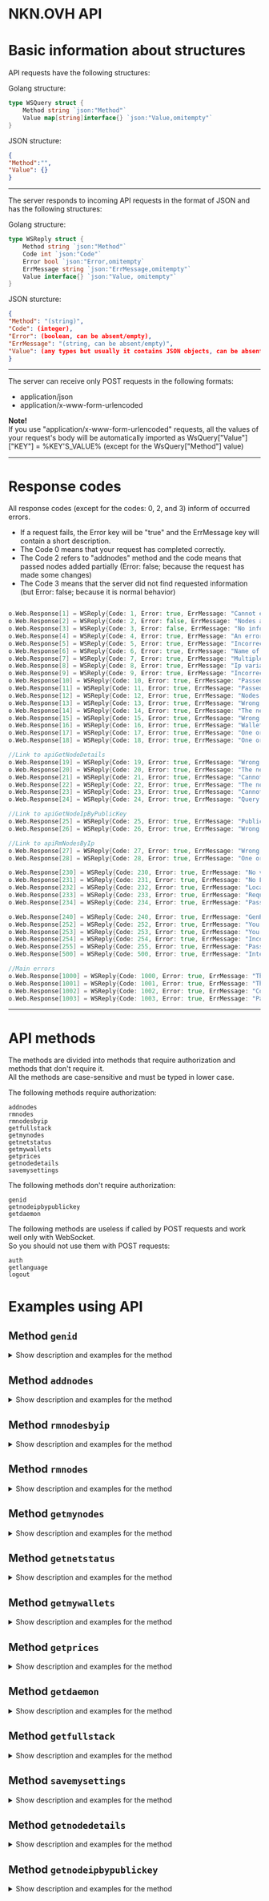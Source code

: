 # NKN.OVH API


# Basic information about structures

API requests have the following structures:

Golang structure:
```go
type WSQuery struct {
	Method string `json:"Method"`
	Value map[string]interface{} `json:"Value,omitempty"`
}

```

JSON structure:
```json
{
"Method":"",
"Value": {}
}

```
______

The server responds to incoming API requests in the format of JSON and has the following structures:

Golang structure:
```go
type WSReply struct {
	Method string `json:"Method"`
	Code int `json:"Code"`
	Error bool `json:"Error,omitempty`
	ErrMessage string `json:"ErrMessage,omitempty"`
	Value interface{} `json:"Value, omitempty"`
}
```

JSON sturcture:
```json
{
"Method": "(string)",
"Code": (integer),
"Error": (boolean, can be absent/empty),
"ErrMessage": "(string, can be absent/empty)",
"Value": (any types but usually it contains JSON objects, can be absent/empty)
}
```
________

The server can receive only POST requests in the following formats:
 - application/json
 - application/x-www-form-urlencoded


**Note!**  
If you use "application/x-www-form-urlencoded" requests, all the values of your request's body will be automatically imported as WsQuery["Value"]["KEY"] = %KEY'S_VALUE% (except for the WsQuery["Method"] value)

________

# Response codes

All response codes (except for the codes: 0, 2, and 3) inform of occurred errors.

- If a request fails, the Error key will be "true" and the ErrMessage key will contain a short description.
- The Code 0 means that your request has completed correctly.
- The Code 2 refers to "addnodes" method and the code means that passed nodes added partially (Error: false; because the request has made some changes)
- The Code 3 means that the server did not find requested information (but Error: false; because it is normal behavior)

```go

o.Web.Response[1] = WSReply{Code: 1, Error: true, ErrMessage: "Cannot execute SQL query"}
o.Web.Response[2] = WSReply{Code: 2, Error: false, ErrMessage: "Nodes added partially"}
o.Web.Response[3] = WSReply{Code: 3, Error: false, ErrMessage: "No info/entries in a database"}
o.Web.Response[4] = WSReply{Code: 4, Error: true, ErrMessage: "An error occured"}
o.Web.Response[5] = WSReply{Code: 5, Error: true, ErrMessage: "Incorrect query"}
o.Web.Response[6] = WSReply{Code: 6, Error: true, ErrMessage: "Name of node(-s) too long or incorrect format."}
o.Web.Response[7] = WSReply{Code: 7, Error: true, ErrMessage: "Multiple variable must be boolean"}
o.Web.Response[8] = WSReply{Code: 8, Error: true, ErrMessage: "Ip variable must be valid string"}
o.Web.Response[9] = WSReply{Code: 9, Error: true, ErrMessage: "Incorrect ip address(-es)"}
o.Web.Response[10] = WSReply{Code: 10, Error: true, ErrMessage: "Passed ip address(-es) was not IPv4"}
o.Web.Response[11] = WSReply{Code: 11, Error: true, ErrMessage: "Passed ip address(-es) was not in public network"}
o.Web.Response[12] = WSReply{Code: 12, Error: true, ErrMessage: "Nodes limit exceeded"}
o.Web.Response[13] = WSReply{Code: 13, Error: true, ErrMessage: "Wrong delimiter passed"}
o.Web.Response[14] = WSReply{Code: 14, Error: true, ErrMessage: "The nodes weren't added since they had been already created."}
o.Web.Response[15] = WSReply{Code: 15, Error: true, ErrMessage: "Wrong data of NodesId passed"}
o.Web.Response[16] = WSReply{Code: 16, Error: true, ErrMessage: "Wallets overflow"}
o.Web.Response[17] = WSReply{Code: 17, Error: true, ErrMessage: "One or more of the passed wallets are not in the correct format"}
o.Web.Response[18] = WSReply{Code: 18, Error: true, ErrMessage: "One or more IDs of the passed nodes are not found. No changes were made."}

//Link to apiGetNodeDetails
o.Web.Response[19] = WSReply{Code: 19, Error: true, ErrMessage: "Wrong data of NodeId passed"}
o.Web.Response[20] = WSReply{Code: 20, Error: true, ErrMessage: "The node is offline / No reply recieved from the node within the timeout period"}
o.Web.Response[21] = WSReply{Code: 21, Error: true, ErrMessage: "Cannot decode json of the node response (getnodestate)"}
o.Web.Response[22] = WSReply{Code: 22, Error: true, ErrMessage: "The node is online, but no information about neighbors has been received within the timeout period"}
o.Web.Response[23] = WSReply{Code: 23, Error: true, ErrMessage: "Cannot decode json of the node response (getneighbor)"}
o.Web.Response[24] = WSReply{Code: 24, Error: true, ErrMessage: "Query returned an error (getneighbor)"}

//Link to apiGetNodeIpByPublicKey
o.Web.Response[25] = WSReply{Code: 25, Error: true, ErrMessage: "PublicKey is not set"}
o.Web.Response[26] = WSReply{Code: 26, Error: true, ErrMessage: "Wrong PublicKey passed"}

//Link to apiRmNodesByIp
o.Web.Response[27] = WSReply{Code: 27, Error: true, ErrMessage: "Wrong data of NodesIp passed"}
o.Web.Response[28] = WSReply{Code: 28, Error: true, ErrMessage: "One or more IPs of the passed nodes weren't found. No changes were made."}

o.Web.Response[230] = WSReply{Code: 230, Error: true, ErrMessage: "No view variable passed, the variable must be string"}
o.Web.Response[231] = WSReply{Code: 231, Error: true, ErrMessage: "No Locale variable passed, the variable must be string"}
o.Web.Response[232] = WSReply{Code: 232, Error: true, ErrMessage: "Locale or View passed variables were overflowed"}
o.Web.Response[233] = WSReply{Code: 233, Error: true, ErrMessage: "Requested language pack was not found in the package slice"}
o.Web.Response[234] = WSReply{Code: 234, Error: true, ErrMessage: "Passed language pack was not found as JSON file"}

o.Web.Response[240] = WSReply{Code: 240, Error: true, ErrMessage: "GenRandomSHA256 returned error"}
o.Web.Response[252] = WSReply{Code: 252, Error: true, ErrMessage: "You have already created 3 IDs for the latest 30 minutes"}
o.Web.Response[253] = WSReply{Code: 253, Error: true, ErrMessage: "You have no authorization"}
o.Web.Response[254] = WSReply{Code: 254, Error: true, ErrMessage: "Incorrect ID's length"}
o.Web.Response[255] = WSReply{Code: 255, Error: true, ErrMessage: "Passed ID was not found"}
o.Web.Response[500] = WSReply{Code: 500, Error: true, ErrMessage: "Internal server error"}

//Main errors
o.Web.Response[1000] = WSReply{Code: 1000, Error: true, ErrMessage: "The method variable didn't pass or was in a wrong format"}
o.Web.Response[1001] = WSReply{Code: 1001, Error: true, ErrMessage: "The passed Method was not found"}
o.Web.Response[1002] = WSReply{Code: 1002, Error: true, ErrMessage: "Connections limit has been reached"}
o.Web.Response[1003] = WSReply{Code: 1003, Error: true, ErrMessage: "Passed JSON is incorrect"}
```
________

# API methods

The methods are divided into methods that require authorization and methods that don't require it.  
All the methods are case-sensitive and must be typed in lower case.

The following methods require authorization:

```
addnodes
rmnodes
rmnodesbyip
getfullstack
getmynodes
getnetstatus
getmywallets
getprices
getnodedetails
savemysettings
```
  
The following methods don't require authorization:

```
genid
getnodeipbypublickey
getdaemon
```
  
The following methods are useless if called by POST requests and work well only with WebSocket.  
So you should not use them with POST requests:

```
auth
getlanguage
logout
```

# Examples using API

## Method `genid`

<details>
  <summary>Show description and examples for the method</summary>

______

The method serves to generate a client's ID (Hash).  


#### cURL example #1 (application/json):  

```bash
curl -X POST  \
-d '{"Method":"genid"}' \
-H "Content-Type: application/json" \
https://nkn.ovh/api

```

  
#### cURL example #2 (application/x-www-form-urlencoded):  

```bash
curl -X POST  \
-d 'Method=genid' \
-H "Content-Type: application/x-www-form-urlencoded" \
https://nkn.ovh/api
```

  
#### The server returns:
```json
{
"Method":"genid",
"Code":0,
"Error":false,
"Value":
	{
	"Hash":"3397f7beaec0c6921d6b1888e2f66d5559e81e4c8ccad3b149ab04dd3a8baf39"
	}
}
```

</details>

## Method `addnodes`

<details>
  <summary>Show description and examples for the method</summary>

______

The method serves to add nodes into your account.  

- The key "Multiple" (boolean) must be set to a valid boolean (true/false for json requests or t/true/1 and f/false/0 for urlencoded requests)  
- The key "Name" (string) must be set but can be an empty string.   
- The key "Ip" (string) must be set:  
If the **Multiple** key is set to false, the **Ip** must contain a single IP address.  
If the **Multiple** key is set to true, the **Ip** must contain at least two IP addresses which are separated by either commas, spaces or line breaks.  
- The key "Hash" (string) must be set to valid Hash.  



#### cURL example #1 (application/json), adding a single node:  

```bash
curl -X POST  \
-d '{
"Method":"addnodes",
"Value": {
	"Multiple": false,
	"Name": "MySuperNode",
	"Ip": "1.1.1.1",
	"Hash": "3397f7beaec0c6921d6b1888e2f66d5559e81e4c8ccad3b149ab04dd3a8baf39"
	}
}' \
-H "Content-Type: application/json" \
https://nkn.ovh/api

```

#### cURL example #2 (application/x-www-form-urlencoded), adding a single node:  

```bash
curl -X POST  \
-d 'Method=addnodes' \
-d 'Multiple=false' \
-d 'Name=MySuperNode' \
-d 'Ip=1.1.1.1' \
-d 'Hash=3397f7beaec0c6921d6b1888e2f66d5559e81e4c8ccad3b149ab04dd3a8baf39' \
-H "Content-Type: application/x-www-form-urlencoded" \
https://nkn.ovh/api
```

#### The server returns:

```json

{
"Method": "addnodes",
"Code": 0,
"Error": false,
"Value":
	{
	"Info": "Your node added"
	}
}

```
</details>

## Method `rmnodesbyip`

<details>
  <summary>Show description and examples for the method</summary>

______

The method serves to delete nodes by IP addresses.

- The key "NodesIp" must be set:  
If you use urlencoded request, the key must contain **string** with at least one IP address. Multiple IP addresses must be separated by comma.  
If you use json request, the key must contain **array of strings** with at least one IP address. Multiple IP addresses must be separate elements of the array.  
- The key "Hash" (string) must be set to valid Hash.

#### cURL example #1 (application/json), deleting multiple nodes:  

```bash
curl -X POST  \
-d '{
"Method":"rmnodesbyip",
"Value": {
	"NodesIp": ["1.1.1.1", "1.2.3.4", "8.8.8.8"],
	"Hash": "3397f7beaec0c6921d6b1888e2f66d5559e81e4c8ccad3b149ab04dd3a8baf39"
	}
}' \
-H "Content-Type: application/json" \
https://nkn.ovh/api

```

#### cURL example #2 (application/x-www-form-urlencoded), deleting multiple nodes:  

```bash
curl -X POST  \
-d 'Method=rmnodesbyip' \
-d 'NodesIp=1.1.1.1, 1.2.3.4, 8.8.8.8' \
-d 'Hash=3397f7beaec0c6921d6b1888e2f66d5559e81e4c8ccad3b149ab04dd3a8baf39' \
-H "Content-Type: application/x-www-form-urlencoded" \
https://nkn.ovh/api
```

#### The server returns:

```json
{
"Method":"rmnodesbyip",
"Code":0,
"Error":false,
"Value":
	{
	"Data":"Nodes removed successfully",
	"NodesId":[98390,98392,98393]
	}
}
```

The **NodesId** key in the returned result contains an array of node IDs which have been removed by your request.
</details>

## Method `rmnodes`

<details>
  <summary>Show description and examples for the method</summary>

______

The method serves to delete nodes by their ID.

- The key "NodesId" must be set:  
If you use urlencoded request, the key must contain **string** with at least one node id. Multiple node IDs must be separated by commas.  
If you use json request, the key must contain **array of integers** with at least one node id. Multiple node IDs must be separate elements of the array.  
- The key "Hash" (string) must be set to valid Hash.

	
#### cURL example #1 (application/json), deleting multiple nodes:  

```bash
curl -X POST  \
-d '{
"Method":"rmnodes",
"Value": {
	"NodesId": [98390,98392,98393],
	"Hash": "3397f7beaec0c6921d6b1888e2f66d5559e81e4c8ccad3b149ab04dd3a8baf39"
	}
}' \
-H "Content-Type: application/json" \
https://nkn.ovh/api

```

#### cURL example #2 (application/x-www-form-urlencoded), deleting multiple nodes:  

```bash
curl -X POST  \
-d 'Method=rmnodes' \
-d 'NodesId=98390,98392,98393' \
-d 'Hash=3397f7beaec0c6921d6b1888e2f66d5559e81e4c8ccad3b149ab04dd3a8baf39' \
-H "Content-Type: application/x-www-form-urlencoded" \
https://nkn.ovh/api
```

#### The server returns:

```json
{
"Method":"rmnodesbyip",
"Code":0,
"Error":false,
"Value":
	{
	"Data":"Nodes removed successfully",
	"NodesId":[98390,98392,98393]
	}
}
```

The **NodesId** key in the returned result contains an array of node IDs which have been removed by your request.  

</details>

## Method `getmynodes`

<details>
  <summary>Show description and examples for the method</summary>

______

The method serves to get your nodes list.

- The key "Hash" (string) must be set to valid Hash.

	
#### cURL example #1 (application/json):  

```bash
curl -X POST  \
-d '{
"Method":"getmynodes",
"Value": {
	"Hash": "3397f7beaec0c6921d6b1888e2f66d5559e81e4c8ccad3b149ab04dd3a8baf39"
	}
}' \
-H "Content-Type: application/json" \
https://nkn.ovh/api

```

#### cURL example #2 (application/x-www-form-urlencoded):  

```bash
curl -X POST  \
-d 'Method=getmynodes' \
-d 'Hash=3397f7beaec0c6921d6b1888e2f66d5559e81e4c8ccad3b149ab04dd3a8baf39' \
-H "Content-Type: application/x-www-form-urlencoded" \
https://nkn.ovh/api
```

#### The server returns:

```json
"Method":"getmynodes",
"Code":0,
"Error":false,
"Value":
	{
		"List": [{
			"Currtimestamp": 0,
			"Err": 1,
			"Height": 0,
			"Ip": "1.1.1.1",
			"LatestUpdate": "2021-09-16 11:46:00",
			"Name": "NodeName",
			"NodeId": 10792,
			"ProposalSubmitted": -1,
			"RelayMessageCount": 0,
			"RelaysPerHour": 0,
			"RelaysPerHour10": 0,
			"RelaysPerHour60": 0,
			"SyncState": "_OFFLINE_",
			"Uptime": 0,
			"Version": ""
			},
			{
			"Currtimestamp": 1631781964,
			"Height": 3097336,
			"Ip": "2.2.2.2",
			"LatestUpdate": "2021-09-16 11:46:05",
			"Name": "HomeNode",
			"NodeId": 36241,
			"ProposalSubmitted": 0,
			"RelayMessageCount": 10137516,
			"RelaysPerHour": 36704,
			"RelaysPerHour10": 44904,
			"RelaysPerHour60": 40034,
			"SyncState": "PERSIST_FINISHED",
			"Uptime": 994301,
			"Version": "v2.1.6"
			}
		//...
		]
	}
}
```

The **List** key in the returned result is an array of node objects.

Note!  
- If you have no nodes added in your account, the server returns the code 3.
- The **RelayMessageCount** key can contain a big unsigned integer value, so if you use the API to program in a language with strict types, use uint64 type while decoding the value.  
- NKNOVH uses transparent replacement of the **SyncState** key. The key's value may not match an actual value returned by a node. 
	
- The best way to detect nodes which are not mining is to check the **Err** key of a node object.  
If the **Err** key is not found or the key equals 0, the node is online and has a status you can see in the "SyncState" key. 

- Other possible values for ["Value"]["List"][n]["Err"]:

```
Err equals 1: the node is offline (SyncState == "_OFFLINE_") 
Err equals 2: the node is waiting for the first update from nknovh programm. (SyncState == "Waiting for first update")
Err equals 3: the node is online but has the status "Out of Network" (SyncState == "_OUT_")

If a node object has no Err key or Err key equals 0, the node has the SyncState:
SYNC_STARTED
WAIT_FOR_SYNCING
SYNC_FINISHED
PERSIST_FINISHED
PRUNING DB
GENERATING ID
```

</details>

## Method `getnetstatus`
<details>
  <summary>Show description and examples for the method</summary>

______

The method serves to get statistics of the NKN Network.

- The key "Hash" (string) must be set to valid Hash.


#### cURL example #1 (application/json):  

```bash
curl -X POST  \
-d '{
"Method":"getnetstatus",
"Value": {
	"Hash": "3397f7beaec0c6921d6b1888e2f66d5559e81e4c8ccad3b149ab04dd3a8baf39"
	}
}' \
-H "Content-Type: application/json" \
https://nkn.ovh/api

```

#### cURL example #2 (application/x-www-form-urlencoded):  

```bash
curl -X POST  \
-d 'Method=getnetstatus' \
-d 'Hash=3397f7beaec0c6921d6b1888e2f66d5559e81e4c8ccad3b149ab04dd3a8baf39' \
-H "Content-Type: application/x-www-form-urlencoded" \
https://nkn.ovh/api
```
	
#### The server returns

```json
{
  "Method": "getnetstatus",
  "Code": 0,
  "Error": false,
  "Value": {
    "relays": 8566525058388,
    "average_uptime": 960430,
    "average_relays": 296567,
    "relays_per_hour": 31332092001,
    "proposalSubmitted": 44227,
    "persist_nodes_count": 100732,
    "nodes_count": 105649,
    "last_height": 3097516,
    "last_timestamp": 1631786147,
    "average_blockTime": 22.589506,
    "average_blocksPerDay": 3824.785,
    "latest_update": "2021-09-16 12:55:47"
  }
}
```
	
- The keys **average_blockTime** and **average_blocksPerDay** are calculated since the NKN Mainnet launch.
- The **last_height** key indicates the highest height of the NKN nodes.
- The **relays** key indicates the summary of NKN nodes' relays. The key's value may be high.


</details>

## Method `getmywallets`

<details>
  <summary>Show description and examples for the method</summary>

______

The method serves to get your wallets and balances.

- The key "Hash" (string) must be set to valid Hash.


#### cURL example #1 (application/json):  

```bash
curl -X POST  \
-d '{
"Method":"getmywallets",
"Value": {
	"Hash": "3397f7beaec0c6921d6b1888e2f66d5559e81e4c8ccad3b149ab04dd3a8baf39"
	}
}' \
-H "Content-Type: application/json" \
https://nkn.ovh/api

```

#### cURL example #2 (application/x-www-form-urlencoded):  

```bash
curl -X POST  \
-d 'Method=getmywallets' \
-d 'Hash=3397f7beaec0c6921d6b1888e2f66d5559e81e4c8ccad3b149ab04dd3a8baf39' \
-H "Content-Type: application/x-www-form-urlencoded" \
https://nkn.ovh/api
```
	
#### The server returns

```json
{
  "Method": "getmywallets",
  "Code": 0,
  "Error": false,
  "Value": {
    "Wallets": [
      {
        "Balance": 343.49090321,
        "Id": 124,
        "NknWallet": "NKNZKKF9u1MUQWnK272YoFiMTn5tjZh7uRQE"
      }
    ]
  }
}
```

- The **Wallets** key contains **an array of objects**.
- If you have no wallets in your account, the server returns the code 3.

</details>

## Method `getprices`

<details>
  <summary>Show description and examples for the method</summary>

______

The method serves to get a price of the NKN coin.

- The key "Hash" (string) must be set to valid Hash.


#### cURL example #1 (application/json):  

```bash
curl -X POST  \
-d '{
"Method":"getprices",
"Value": {
	"Hash": "3397f7beaec0c6921d6b1888e2f66d5559e81e4c8ccad3b149ab04dd3a8baf39"
	}
}' \
-H "Content-Type: application/json" \
https://nkn.ovh/api

```

#### cURL example #2 (application/x-www-form-urlencoded):  

```bash
curl -X POST  \
-d 'Method=getprices' \
-d 'Hash=3397f7beaec0c6921d6b1888e2f66d5559e81e4c8ccad3b149ab04dd3a8baf39' \
-H "Content-Type: application/x-www-form-urlencoded" \
https://nkn.ovh/api
```
	
#### The server returns

```json
{
  "Method": "getprices",
  "Code": 0,
  "Error": false,
  "Value": {
    "usd": 0.396526
  }
}
```

</details>

## Method `getdaemon`

<details>
  <summary>Show description and examples for the method</summary>

______

The method serves to get information about the NKNOVH programm.

#### cURL example #1 (application/json):  

```bash
curl -X POST  \
-d '{
"Method":"getdaemon"
}' \
-H "Content-Type: application/json" \
https://nkn.ovh/api
```

#### cURL example #2 (application/x-www-form-urlencoded):  

```bash
curl -X POST  \
-d 'Method=getdaemon' \
-H "Content-Type: application/x-www-form-urlencoded" \
https://nkn.ovh/api
```
	
#### The server returns

```json
{
  "Method": "getdaemon",
  "Code": 0,
  "Error": false,
  "Value": {
    "Timezone": "+0300",
    "Version": "1.1.0-dirty-6"
  }
}
```

</details>

## Method `getfullstack`

<details>
  <summary>Show description and examples for the method</summary>

______

The method serves to get information about your nodes, your wallets, prices of the NKN coin, NKN Network's statistics and about the NKNOVH programm  
The method calls methods: getmynodes, getmywallets, getprices, getnetstatus, getdaemon; and returns a single JSON. 

- The key "Hash" (string) must be set to valid Hash.
	

#### cURL example #1 (application/json):  

```bash
curl -X POST  \
-d '{
"Method":"getfullstack",
"Value": {
	"Hash": "3397f7beaec0c6921d6b1888e2f66d5559e81e4c8ccad3b149ab04dd3a8baf39"
	}
}' \
-H "Content-Type: application/json" \
https://nkn.ovh/api

```

#### cURL example #2 (application/x-www-form-urlencoded):  

```bash
curl -X POST  \
-d 'Method=getfullstack' \
-d 'Hash=3397f7beaec0c6921d6b1888e2f66d5559e81e4c8ccad3b149ab04dd3a8baf39' \
-H "Content-Type: application/x-www-form-urlencoded" \
https://nkn.ovh/api
```
	

#### The server returns

```json
{
  "Method": "getfullstack",
  "Code": 0,
  "Error": false,
  "Value": {
    "Daemon": {
      "Method": "getfullstack",
      "Code": 0,
      "Error": false,
      "Value": {
        "Timezone": "+0300",
        "Version": "1.1.0-dirty-6"
      }
    },
    "Netstatus": {
      "Method": "getfullstack",
      "Code": 0,
      "Error": false,
      "Value": {
        "relays": 9090394530670,
        "average_uptime": 999636,
        "average_relays": 312446,
        "relays_per_hour": 33423030261,
        "proposalSubmitted": 47102,
        "persist_nodes_count": 105555,
        "nodes_count": 106972,
        "last_height": 3098117,
        "last_timestamp": 1631800061,
        "average_blockTime": 22.589615,
        "average_blocksPerDay": 3824.7664,
        "latest_update": "2021-09-16 16:47:41"
      }
    },
    "Nodes": {
      "Method": "getfullstack",
      "Code": 0,
      "Error": false,
      "Value": {
        "List": [
          {
            "Currtimestamp": 1631800205,
            "Height": 3098125,
            "Ip": "1.1.1.1",
            "LatestUpdate": "2021-09-16 16:50:05",
            "Name": "Home",
            "NodeId": 36241,
            "ProposalSubmitted": 0,
            "RelayMessageCount": 10331962,
            "RelaysPerHour": 36734,
            "RelaysPerHour10": 42660,
            "RelaysPerHour60": 38364,
            "SyncState": "PERSIST_FINISHED",
            "Uptime": 1012541,
            "Version": "v2.1.6"
          }
        ]
      }
    },
    "Prices": {
      "Method": "getfullstack",
      "Code": 0,
      "Error": false,
      "Value": {
        "usd": 0.39364
      }
    },
    "Wallets": {
      "Method": "getfullstack",
      "Code": 0,
      "Error": false,
      "Value": {
        "Wallets": [
          {
            "Balance": 343.49090321,
            "Id": 124,
            "NknWallet": "NKNZKKF9u1MUQWnK272YoFiMTn5tjZh7uRQE"
          }
        ]
      }
    }
  }
}
```


</details>

## Method `savemysettings`

<details>
  <summary>Show description and examples for the method</summary>

______

The method serves to change your account settings.

- The key "Hash" (string) must be set to valid Hash.
- If you want to change your wallets, add the "Wallets" key in your request. The key must contain **array of strings**.
- If you want to delete all your wallets, pass an empty array in the **Wallets** key.

#### cURL example #1 (application/json):  

```bash
curl -X POST  \
-d '{
"Method":"savemysettings",
"Value": {
	"Hash": "3397f7beaec0c6921d6b1888e2f66d5559e81e4c8ccad3b149ab04dd3a8baf39",
	"Wallets": ["NKNZKKF9u1MUQWnK272YoFiMTn5tjZh7uRQE"]
	}
}' \
-H "Content-Type: application/json" \
https://nkn.ovh/api
```

**The method is not implemented in application/x-www-form-urlencoded.**

	
#### Server returns:

```json
{
  "Method": "savemysettings",
  "Code": 0,
  "Error": false,
  "Value": {
    "Data": "All settings saved"
  }
}
```

</details>

## Method `getnodedetails`

<details>
  <summary>Show description and examples for the method</summary>

______

The method serves to get node details information by node id.  
The method returns online data.

- The key "Hash" (string) must be set to valid Hash.
- The key "NodeId" (integer) must be set to node id.


#### cURL example #1 (application/json):  	
	
```bash
curl -X POST  \
-d '{
"Method":"getnodedetails",
"Value": {
	"Hash": "3397f7beaec0c6921d6b1888e2f66d5559e81e4c8ccad3b149ab04dd3a8baf39",
	"NodeId": 36241
	}
}' \
-H "Content-Type: application/json" \
https://nkn.ovh/api
```


#### cURL example #2 (application/x-www-form-urlencoded):

```bash
curl -X POST  \
-d 'Method=getnodedetails' \
-d 'Hash=3397f7beaec0c6921d6b1888e2f66d5559e81e4c8ccad3b149ab04dd3a8baf39' \
-d 'NodeId=36241' \
-H "Content-Type: application/x-www-form-urlencoded" \
https://nkn.ovh/api
```
	
#### The server returns:

```json
{
	"Method":"getnodedetails",
	"Code":0,
	"Error":false,
	"Value":{
		"DebugInfo":{
				"GetneighborTime":"680.055301ms",
				"GetnodestateTime":"144.97108ms",
				"HandlingTime":"825.278162ms"
		},
		"NodeStats":{
				"MinPing":60,
				"AvgPing":221,
				"MaxPing":3155,
				"NeighborCount":237,
				"NeighborPersist":62,
				"RelaysPerHour":36731,
				"NodeState": {
						"id":"1",
						"jsonrpc":"2.0",
						"result":{
							"addr":"tcp://1.1.1.1:30001",
							"currTimeStamp":1631803058,
							"height":3098247,
							"id":"%nkn_node_id%",
							"jsonRpcPort":30003,
							"proposalSubmitted":0,
							"protocolVersion":40,
							"publicKey":"%nkn_node_pubkey%",
							"relayMessageCount":10360133,
							"syncState":"PERSIST_FINISHED",
							"tlsJsonRpcDomain":"1-1-1-1.ipv4.nknlabs.io",
							"tlsJsonRpcPort":30005,
							"tlsWebsocketDomain":"1-1-1-1.ipv4.nknlabs.io",
							"tlsWebsocketPort":30004,
							"uptime":1015395,
							"version":"v2.1.6",
							"websocketPort":30002
						}
				}
		}
	}
}
```


</details>

## Method `getnodeipbypublickey`

<details>
  <summary>Show description and examples for the method</summary>

______

The method serves to get the node IP address by passed PublicKey.  
The method works with the NKN Network only.

- The key "PublicKey" (string) must be set and contain a node public key.

#### cURL example #1 (application/json):  	
	
```bash
curl -X POST  \
-d '{
"Method":"getnodeipbypublickey",
"Value": {
	"PublicKey": "ab8ecc50adab32f9090ac9afa88b21889a32b1a01c729334100d56d777a2b60e"
	}
}' \
-H "Content-Type: application/json" \
https://nkn.ovh/api
```


#### cURL example #2 (application/x-www-form-urlencoded):

```bash
curl -X POST  \
-d 'Method=getnodeipbypublickey' \
-d 'PublicKey=ab8ecc50adab32f9090ac9afa88b21889a32b1a01c729334100d56d777a2b60e' \
-H "Content-Type: application/x-www-form-urlencoded" \
https://nkn.ovh/api
```

#### The server returns:

```json
{
	"Method":"getnodeipbypublickey",
	"Code":0,
	"Error":false,
	"Value":
		{
		"IpList": ["1.1.1.1"]
		}
}

```

- If the public key is not found, the server returns the code 3.
</details>
